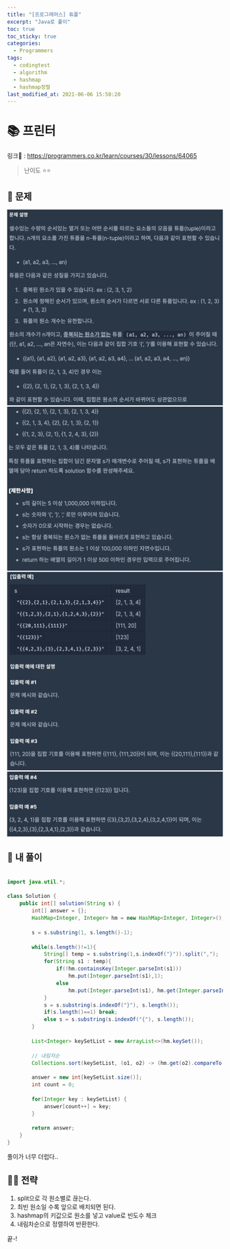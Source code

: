 ```yaml
---
title: "[프로그래머스] 튜플"
excerpt: "Java로 풀이"
toc: true
toc_sticky: true
categories:
  - Programmers
tags:
  - codingtest
  - algorithm
  - hashmap
  - hashmap정렬
last_modified_at: 2021-06-06 15:50:20
---
```


# 📚 프린터
  
링크📎 : <https://programmers.co.kr/learn/courses/30/lessons/64065>  

>난이도 ⭐️⭐️
  
## 📖 문제  
  
![이미지](/assets/images/Programmers/Lv2/prob11/11-1.png)
![이미지](/assets/images/Programmers/Lv2/prob11/11-2.png)
![이미지](/assets/images/Programmers/Lv2/prob11/11-3.png)
![이미지](/assets/images/Programmers/Lv2/prob11/11-4.png)
  
## 📝 내 풀이  
  
```java  

import java.util.*;

class Solution {
    public int[] solution(String s) {
        int[] answer = {};
        HashMap<Integer, Integer> hm = new HashMap<Integer, Integer>();
        
        s = s.substring(1, s.length()-1);
        
        while(s.length()!=1){
            String[] temp = s.substring(1,s.indexOf("}")).split(",");
            for(String s1 : temp){
                if(!hm.containsKey(Integer.parseInt(s1)))
                    hm.put(Integer.parseInt(s1),1);
                else
                    hm.put(Integer.parseInt(s1), hm.get(Integer.parseInt(s1)) + 1);
            }
            s = s.substring(s.indexOf("}"), s.length());
            if(s.length()==1) break;
            else s = s.substring(s.indexOf("{"), s.length());
        }

        List<Integer> keySetList = new ArrayList<>(hm.keySet());
		
		// 내림차순
		Collections.sort(keySetList, (o1, o2) -> (hm.get(o2).compareTo(hm.get(o1))));
		
        answer = new int[keySetList.size()];
        int count = 0;
        
		for(Integer key : keySetList) {
			answer[count++] = key;
		}
        
        return answer;
    }
}
```  
  
풀이가 너무 더럽다..  

## 👊🏻 전략  
  
1. split으로 각 원소별로 끊는다.
2. 최빈 원소일 수록 앞으로 배치되면 된다.
3. hashmap의 키값으로 원소를 넣고 value로 빈도수 체크
4. 내림차순으로 정렬하여 반환한다. 
  
끝-!
